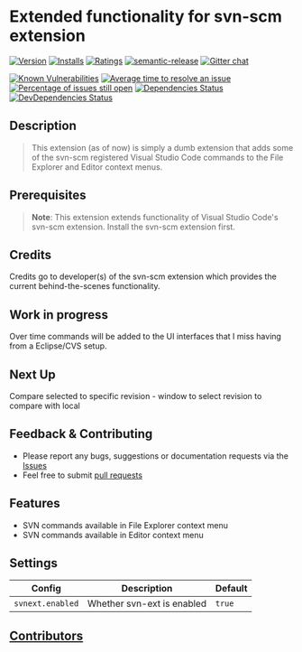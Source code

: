 # Extended functionality for svn-scm extension

[![Version](https://vsmarketplacebadge.apphb.com/version-short/spmeesseman.svn-scm-ext.svg)](https://marketplace.visualstudio.com/items?itemName=spmeesseman.svn-scm-ext)
[![Installs](https://vsmarketplacebadge.apphb.com/installs-short/spmeesseman.svn-scm-ext.svg)](https://marketplace.visualstudio.com/items?itemName=spmeesseman.svn-scm-ext)
[![Ratings](https://vsmarketplacebadge.apphb.com/rating-short/spmeesseman.svn-scm-ext.svg)](https://marketplace.visualstudio.com/items?itemName=spmeesseman.svn-scm-ext)
[![semantic-release](https://img.shields.io/badge/%20%20%F0%9F%93%A6%F0%9F%9A%80-semantic--release-e10079.svg)](https://github.com/semantic-release/semantic-release)
[![Gitter chat](https://badges.gitter.im/gitterHQ/gitter.png)](https://gitter.im/svn-scm-ext/Lobby)

[![Known Vulnerabilities](https://snyk.io/test/github/spmeesseman/svn-scm-ext/badge.svg)](https://snyk.io/test/github/spmeesseman/svn-scm-ext)
[![Average time to resolve an issue](https://isitmaintained.com/badge/resolution/spmeesseman/svn-scm-ext.svg)](https://isitmaintained.com/project/spmeesseman/svn-scm-ext "Average time to resolve an issue")
[![Percentage of issues still open](https://isitmaintained.com/badge/open/spmeesseman/svn-scm-ext.svg)](https://isitmaintained.com/project/spmeesseman/svn-scm-ext "Percentage of issues still open")
[![Dependencies Status](https://david-dm.org/spmeesseman/svn-scm-ext/status.svg)](https://david-dm.org/spmeesseman/svn-scm-ext)
[![DevDependencies Status](https://david-dm.org/spmeesseman/svn-scm-ext/dev-status.svg)](https://david-dm.org/spmeesseman/svn-scm-ext?type=dev)
<!--
[![codecov](https://codecov.io/gh/spmeesseman/svn-scm-ext/branch/master/graph/badge.svg)](https://codecov.io/gh/spmeesseman/svn-scm-ext)
-->
<!--
[![Build Status](https://dev.azure.com/spmeesseman/svn-scm-ext/_apis/build/status/svn-scm-ext?branchName=master)](https://dev.azure.com/spmeesseman/svn-scm-ext/_build/latest?definitionId=1&branchName=master) [![Greenkeeper badge](https://badges.greenkeeper.io/spmeesseman/svn-scm-ext.svg)](https://greenkeeper.io/)-->

## Description

> This extension (as of now) is simply a dumb extension that adds some of the svn-scm registered Visual Studio Code commands to the File Explorer and Editor context menus.

## Prerequisites

> **Note**: This extension extends functionality of Visual Studio Code's svn-scm extension.  Install the svn-scm extension first.

## Credits

Credits go to developer(s) of the svn-scm extension which provides the current behind-the-scenes functionality.

## Work in progress

Over time commands will be added to the UI interfaces that I miss having from a Eclipse/CVS setup.

## Next Up

Compare selected to specific revision - window to select revision to compare with local

## Feedback & Contributing

* Please report any bugs, suggestions or documentation requests via the
  [Issues](https://github.com/spmeesseman/svn-scm-ext/issues)
* Feel free to submit
  [pull requests](https://github.com/spmeesseman/svn-scm-ext/pulls)

## Features

* SVN commands available in File Explorer context menu
* SVN commands available in Editor context menu

## Settings

|Config|Description|Default|
|-|-|-|
|`svnext.enabled`|Whether svn-ext is enabled|`true`|

## [Contributors](https://github.com/spmeesseman/svn-scm-ext/graphs/contributors)
